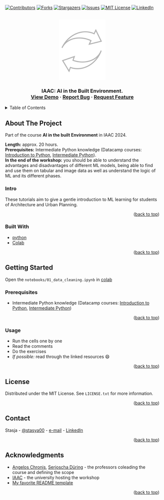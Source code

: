 <!-- Improved compatibility of back to top link: See: https://github.com/STASYA00/iaacCodeAndDeploy/pull/73 -->
<a name="readme-top"></a>

[![Contributors][contributors-shield]][contributors-url]
[![Forks][forks-shield]][forks-url]
[![Stargazers][stars-shield]][stars-url]
[![Issues][issues-shield]][issues-url]
[![MIT License][license-shield]][license-url]
[![LinkedIn][linkedin-shield]][linkedin-url]



<!-- PROJECT LOGO -->
<br />
<div align="center">
  <a href="https://github.com/STASYA00/iaacCodeAndDeploy">
    <img src=".assets/logo.svg" alt="Logo" width="150">
    
  </a>

  <h3 align="center" IAAC: Code Architecture Basics & Model Deployment </h3>

  <p align="center">
    IAAC: AI in the Built Environment.
    <br />
    <a href="https://colab.research.google.com/github/STASYA00/iaacCodeAndDeploy/blob/main/src/notebooks/ModelDeployment.ipynb">View Demo</a>
    ·
    <a href="https://github.com/STASYA00/iaacCodeAndDeploy/issues">Report Bug</a>
    ·
    <a href="https://github.com/STASYA00/iaacCodeAndDeploy/issues">Request Feature</a>
  </p>
</div>



<!-- TABLE OF CONTENTS -->
<details>
  <summary>Table of Contents</summary>
  <ol>
    <li>
      <a href="#about-the-project">About The Project</a>
      <ul>
      <li><a href="#intro">Intro</a></li>
        <li><a href="#built-with">Built With</a></li>
      </ul>
    </li>
    <li>
      <a href="#getting-started">Getting Started</a>
      <ul>
        <li><a href="#prerequisites">Prerequisites</a></li>
        <li><a href="#usage">Usage</a></li>
      </ul>
    </li>
    <li><a href="#license">License</a></li>
    <li><a href="#contact">Contact</a></li>
    <li><a href="#acknowledgments">Acknowledgments</a></li>
  </ol>
</details>



<!-- ABOUT THE PROJECT -->
## About The Project

Part of the course **AI in the built Environment** in IAAC 2024.

**Length:** approx. 20 hours.\
**Prerequisites:** Intermediate Python knowledge (Datacamp courses: [Introduction to Python](https://app.datacamp.com/learn/courses/intro-to-python-for-data-science), [Intermediate Python](https://app.datacamp.com/learn/courses/intermediate-python)).\
**In the end of the workshop:** you should be able to understand the advantages and disadvantages of different ML models, being able to find and use them on tabular and image data as well as understand the logic of ML and its different phases.

### Intro

These tutorials aim to give a gentle introduction to ML learning for students of Architecture and Urban Planning.

<p align="right">(<a href="#readme-top">back to top</a>)</p>



### Built With


* [python](https://www.python.org/)
* [Colab](https://colab.research.google.com/)

<p align="right">(<a href="#readme-top">back to top</a>)</p>



<!-- GETTING STARTED -->
## Getting Started

Open the ```notebooks/01_data_cleaning.ipynb``` in [colab](https://colab.research.google.com/github/STASYA00/iaaC2024_tutorials/blob/main/src/notebooks/01_data_cleaning.ipynb)

### Prerequisites
* Intermediate Python knowledge (Datacamp courses: [Introduction to Python](https://app.datacamp.com/learn/courses/intro-to-python-for-data-science), [Intermediate Python](https://app.datacamp.com/learn/courses/intermediate-python))
<p align="right">(<a href="#readme-top">back to top</a>)</p>
<!-- USAGE EXAMPLES -->

### Usage

* Run the cells one by one
* Read the comments
* Do the exercises
* *If possible:* read through the linked resources :smile:

<p align="right">(<a href="#readme-top">back to top</a>)</p>

<!-- LICENSE -->
## License

Distributed under the MIT License. See `LICENSE.txt` for more information.

<p align="right">(<a href="#readme-top">back to top</a>)</p>



## Contact

Stasja - [@stasya00](https://stasyafedorova.wixsite.com/designautomation) - [e-mail](mailto:0.0stasya@gmail.com) - [LinkedIn][linkedin-url]

<p align="right">(<a href="#readme-top">back to top</a>)</p>



<!-- ACKNOWLEDGMENTS -->
## Acknowledgments

* [Angelos Chronis](https://iaac.net/dt-team/angelos-chronis), [Serjoscha Düring](https://iaac.net/dt-team/serjoscha-duering/) - the professors coleading the course and defining the scope
* [IAAC](https://iaac.net/) - the university hosting the workshop
* [My favorite README template](https://github.com/othneildrew/Best-README-Template)

<p align="right">(<a href="#readme-top">back to top</a>)</p>



<!-- MARKDOWN LINKS & IMAGES -->
<!-- https://www.markdownguide.org/basic-syntax/#reference-style-links -->
[contributors-shield]: https://img.shields.io/github/contributors/STASYA00/iaacCodeAndDeploy.svg?style=for-the-badge
[contributors-url]: https://github.com/STASYA00/iaacCodeAndDeploy/graphs/contributors
[forks-shield]: https://img.shields.io/github/forks/STASYA00/iaacCodeAndDeploy.svg?style=for-the-badge
[forks-url]: https://github.com/STASYA00/iaacCodeAndDeploy/network/members
[stars-shield]: https://img.shields.io/github/stars/STASYA00/iaacCodeAndDeploy.svg?style=for-the-badge
[stars-url]: https://github.com/STASYA00/iaacCodeAndDeploy/stargazers
[issues-shield]: https://img.shields.io/github/issues/STASYA00/iaacCodeAndDeploy.svg?style=for-the-badge
[issues-url]: https://github.com/STASYA00/iaacCodeAndDeploy/issues
[license-shield]: https://img.shields.io/github/license/STASYA00/iaacCodeAndDeploy.svg?style=for-the-badge
[license-url]: https://github.com/STASYA00/iaacCodeAndDeploy/blob/master/LICENSE.txt
[linkedin-shield]: https://img.shields.io/badge/-LinkedIn-black.svg?style=for-the-badge&logo=linkedin&colorB=555
[linkedin-url]: https://linkedin.com/in/stanislava-fedorova
[product-screenshot]: assets/screenshot.png




